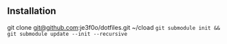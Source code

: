 ## Installation
git clone git@github.com:je3f0o/dotfiles.git ~/cload
`git submodule init && git submodule update --init --recursive`
	
